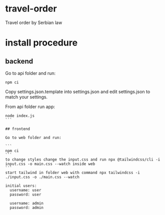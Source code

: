 # travel-order
Travel order by Serbian law

# install procedure

## backend

Go to api folder and run:

```
npm ci
```

Copy settings.json.template into settings.json and edit settings.json to match your settings.

From api folder run app:
````
node index.js
```

## frontend

Go to web folder and run:

```
npm ci
```
to change styles change the input.css and run npx @tailwindcss/cli -i input.css -o main.css --watch inside web
```
start tailwind in folder web with command npx tailwindcss -i ./input.css -o ./main.css --watch

initial users: 
  username: user
  password: user

  username: admin
  password: admin